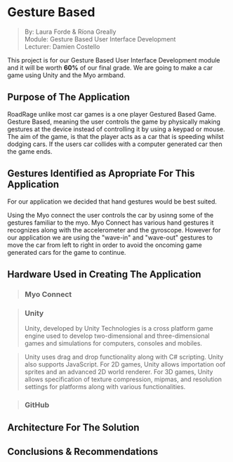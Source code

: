 # Gesture Based  
>By: Laura Forde & Ríona Greally  
>Module: Gesture Based User Interface Development  
>Lecturer: Damien Costello  

This project is for our Gesture Based User Interface Development module and it will be worth **60%** of our final grade. We are going to make a car game using Unity and the Myo armband.

## Purpose of The Application  
RoadRage unlike most car games is a one player Gestured Based Game. Gesture Based, meaning the user controls the game by physically making gestures at the device instead of controlling it by using a keypad or mouse. The aim of the game, is that the player acts as a car that is 
speeding whilst dodging cars. If the users car collides with a computer generated car then the game ends.


## Gestures Identified as Apropriate For This Application  
For our application we decided that hand gestures would be best suited.

Using the Myo connect the user controls the car by usinng some of the gestures familiar to the myo.
Myo Connect has various hand gestures it recognizes along with the accelerometer and the gyroscope.
However for our application we are using the "wave-in" and "wave-out" gestures to move the car
from left to right in order to avoid the oncoming game generated cars for the game to continue.


## Hardware Used in Creating The Application  
> ### Myo Connect

> ### Unity
> Unity, developed by Unity Technologies is a cross platform game engine used to develop two-dimensional and 
> three-dimensional games and simulations for computers, consoles and mobiles.

> Unity uses drag and drop functionality along with C# scripting. Unity also supports JavaScript.
> For 2D games, Unity allows importation oof sprites and an advanced 2D world renderer.
> For 3D games, Unity allows specification of texture compression, mipmas, and resolution settings for platforms along with various functionalities.


> ### GitHub

## Architecture For The Solution  

## Conclusions & Recommendations
